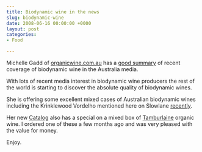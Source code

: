 ```yaml
---
title: Biodynamic wine in the news
slug: biodynamic-wine
date: 2008-06-16 00:00:00 +0000
layout: post
categories: 
- Food

---
```

Michelle Gadd of [organicwine.com.au][organicwine] has a [good summary][organicwine 2] of recent coverage of biodynamic wine in the Australia media.

With lots of recent media interest in biodynamic wine producers the rest of the world is starting to discover the absolute quality of biodynamic wines.

She is offering some excellent mixed cases of Australian biodynamic wines including the Krinklewood Vordelho mentioned here on Slowlane [recently][slowlane].

Her new [Catalog][organicwine 3] also has a special on a mixed box of [Tamburlaine][tamburlaine] organic wine. I ordered one of these a few months ago and was very pleased with the value for money.

Enjoy.

[organicwine]: http://www.organicwine.com.au/
[organicwine 2]: http://www.organicwine.com.au/Article.aspx?IID=131&amp;Parent=18&amp;NID=32&amp;mode=2 "Organics wine news"
[organicwine 3]: http://www.organicwine.com.au/docs/OrganicWineCatalogue.pdf
[slowlane]: http://williampickup.org/blog/krinklewood-biodynamic-vineyard/
[tamburlaine]: http://www.tamburlaine.com.au/
